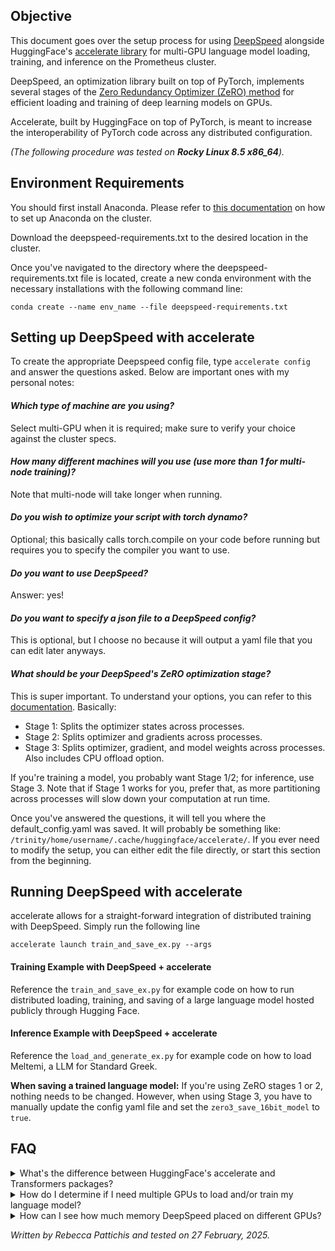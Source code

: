## Objective
This document goes over the setup process for using [DeepSpeed](https://github.com/deepspeedai/DeepSpeed) alongside HuggingFace's [accelerate library](https://huggingface.co/docs/accelerate/en/index) for multi-GPU language model loading, training, and inference on the Prometheus cluster. 

DeepSpeed, an optimization library built on top of PyTorch, implements several stages of the [Zero Redundancy Optimizer (ZeRO) method](https://arxiv.org/abs/1910.02054) for efficient loading and training of deep learning models on GPUs. 

Accelerate, built by HuggingFace on top of PyTorch, is meant to increase the interoperability of PyTorch code across any distributed configuration.

_(The following procedure was tested on __Rocky Linux 8.5 x86_64__)._

## Environment Requirements
You should first install Anaconda. Please refer to [this documentation](https://github.com/rpattichis/deep_learning_dev_environment/blob/master/dl_env_setup.md#setup-conda) on how to set up Anaconda on the cluster.

Download the deepspeed-requirements.txt to the desired location in the cluster.

Once you've navigated to the directory where the deepspeed-requirements.txt file is located, create a new conda environment with the necessary installations with the following command line:

```
conda create --name env_name --file deepspeed-requirements.txt
```

## Setting up DeepSpeed with accelerate

To create the appropriate Deepspeed config file, type ``` accelerate config ``` and answer the questions asked. Below are important ones with my personal notes:

#### _Which type of machine are you using?_
Select multi-GPU when it is required; make sure to verify your choice against the cluster specs.
#### _How many different machines will you use (use more than 1 for multi-node training)?_
Note that multi-node will take longer when running.
#### _Do you wish to optimize your script with torch dynamo?_
Optional; this basically calls torch.compile on your code before running but requires you to specify the compiler you want to use.
#### _Do you want to use DeepSpeed?_
Answer: yes!
#### _Do you want to specify a json file to a DeepSpeed config?_
This is optional, but I choose no because it will output a yaml file that you can edit later anyways.
#### _What should be your DeepSpeed's ZeRO optimization stage?_
This is super important. To understand your options, you can refer to this [documentation](https://www.deepspeed.ai/tutorials/zero/). Basically:
- Stage 1: Splits the optimizer states across processes.
- Stage 2: Splits optimizer and gradients across processes.
- Stage 3: Splits optimizer, gradient, and model weights across processes. Also includes CPU offload option.

If you're training a model, you probably want Stage 1/2; for inference, use Stage 3. Note that if Stage 1 works for you, prefer that, as more partitioning across processes will slow down your computation at run time.

Once you've answered the questions, it will tell you where the default_config.yaml was saved. It will probably be something like: `/trinity/home/username/.cache/huggingface/accelerate/`. If you ever need to modify the setup, you can either edit the file directly, or start this section from the beginning.

## Running DeepSpeed with accelerate

accelerate allows for a straight-forward integration of distributed training with DeepSpeed. Simply run the following line

```accelerate launch train_and_save_ex.py --args```

#### Training Example with DeepSpeed + accelerate

Reference the ``train_and_save_ex.py`` for example code on how to run distributed loading, training, and saving of a large language model hosted publicly through Hugging Face.

#### Inference Example with DeepSpeed + accelerate

Reference the ``load_and_generate_ex.py`` for example code on how to load Meltemi, a LLM for Standard Greek.

__When saving a trained language model:__
If you're using ZeRO stages 1 or 2, nothing needs to be changed. However, when using Stage 3, you have to manually update the config yaml file and set the `zero3_save_16bit_model` to `true`.

## FAQ

<details>
<summary>What's the difference between HuggingFace's accelerate and Transformers packages?</summary>
<br>
There are technically two documentations for using DeepSpeed, one for using Hugging Face's accelerate and one for using the Transformers packages. Under the hood, Transformers' integration actually relies on accelerate's integration.
</details>

<details>
<summary>How do I determine if I need multiple GPUs to load and/or train my language model?</summary>
<br>
Hugging Face provides a [neat resource](https://huggingface.co/docs/accelerate/en/usage_guides/model_size_estimator) that gives you an estimate of the amount of memory required for loading and training your model based on the precision of your weights, and training using different optimizers. Importantly, it also provides the memory requirement for the largest layer of the model. 
</details>

<details>
<summary>How can I see how much memory DeepSpeed placed on different GPUs?</summary>
<br>
After submitting a job and getting its jobID, you can run an interactive job using the jobID: ``srun --jobid=123456 nvidia-smi``.
</details>

*Written by Rebecca Pattichis and tested on 27 February, 2025.* 
